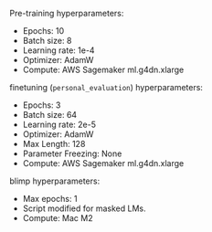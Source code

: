Pre-training hyperparameters:
- Epochs: 10
- Batch size: 8
- Learning rate: 1e-4
- Optimizer: AdamW
- Compute: AWS Sagemaker ml.g4dn.xlarge

finetuning (`personal_evaluation`) hyperparameters:
- Epochs: 3
- Batch size: 64
- Learning rate: 2e-5
- Optimizer: AdamW
- Max Length: 128
- Parameter Freezing: None
- Compute: AWS Sagemaker ml.g4dn.xlarge

blimp hyperparameters:
- Max epochs: 1
- Script modified for masked LMs.
- Compute: Mac M2
